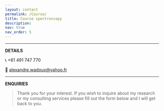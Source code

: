 ```yaml
---
layout: contact
permalink: /Course/
title: Course spectroscopy
description: 
nav: true
nav_order: 5
---
```


----
**DETAILS**

:telephone_receiver: +61 491 747 770

:email: alexandre.wadoux@yahoo.fr

----
**ENQUIRIES**

> Thank you for your interest. If you wish to inquire about my research or my consulting services please fill out the form below and I will get back to you.
